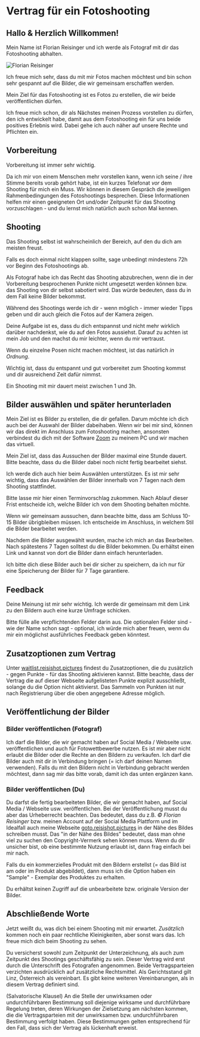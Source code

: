 # Vertrag für ein Fotoshooting

## Hallo & Herzlich Willkommen!

Mein Name ist Florian Reisinger und ich werde als Fotograf mit dir das Fotoshooting abhalten.

![Florian Reisinger](https://s.gravatar.com/avatar/c7ea529204771fbc4b3729411057a96a?s=300)

Ich freue mich sehr, dass du mit mir Fotos machen möchtest und bin schon sehr gespannt auf die Bilder, die wir gemeinsam
erschaffen werden.

Mein Ziel für das Fotoshooting ist es Fotos zu erstellen, die wir beide veröffentlichen dürfen.

Ich freue mich schon, dir als Nächstes meinen Prozess vorstellen zu dürfen, den ich entwickelt habe, damit aus dem
Fotoshooting ein für uns beide positives Erlebnis wird. Dabei gehe ich auch näher auf unsere Rechte und Pflichten ein.

## Vorbereitung

Vorbereitung ist immer sehr wichtig.

Da ich mir von einem Menschen mehr vorstellen kann, wenn ich seine / ihre Stimme bereits vorab gehört habe, ist ein
kurzes Telefonat *vor* dem Shooting für mich ein Muss. Wir können in diesem Gespräch die jeweiligen Rahmenbedingungen
des Fotoshootings besprechen. Diese Informationen helfen mir einen geeigneten Ort und/oder Zeitpunkt für das Shooting
vorzuschlagen - und du lernst mich natürlich auch schon Mal kennen.

## Shooting

Das Shooting selbst ist wahrscheinlich der Bereich, auf den du dich am meisten freust.

Falls es doch einmal nicht klappen sollte, sage unbedingt mindestens 72h vor Beginn des Fotoshootings ab.

Als Fotograf habe ich das Recht das Shooting abzubrechen, wenn die in der Vorbereitung besprochenen Punkte nicht
umgesetzt werden können bzw. das Shooting von dir selbst sabotiert wird. Das würde bedeuten, dass du in dem Fall keine
Bilder bekommst.

Während des Shootings werde ich dir - wenn möglich - immer wieder Tipps geben und dir auch gleich die Fotos auf der
Kamera zeigen.

Deine Aufgabe ist es, dass du dich entspannst und nicht mehr wirklich darüber nachdenkst, wie du auf den Fotos
aussiehst. Darauf zu achten ist mein Job und den machst du mir leichter, wenn du mir vertraust.

Wenn du einzelne Posen nicht machen möchtest, ist das natürlich *in Ordnung*.

Wichtig ist, dass du entspannt und gut vorbereitet zum Shooting kommst und dir ausreichend Zeit dafür nimmst.

Ein Shooting mit mir dauert meist zwischen 1 und 3h.

## Bilder auswählen und später herunterladen

Mein Ziel ist es Bilder zu erstellen, die dir gefallen. Darum möchte ich dich auch bei der Auswahl der Bilder
dabeihaben. Wenn wir bei mir sind, können wir das direkt im Anschluss zum Fotoshooting machen, ansonsten verbindest du
dich mit der Software [Zoom](https://zoom.us/) zu meinem PC und wir machen das virtuell.

Mein Ziel ist, dass das Aussuchen der Bilder maximal eine Stunde dauert. Bitte beachte, dass du die Bilder dabei noch
nicht fertig bearbeitet siehst.

Ich werde dich auch hier beim Auswählen unterstützen. Es ist mir sehr wichtig, dass das Auswählen der Bilder innerhalb
von 7 Tagen nach dem Shooting stattfindet.

Bitte lasse mir hier einen Terminvorschlag zukommen. Nach Ablauf dieser Frist entscheide ich, welche Bilder ich von dem
Shooting behalten möchte.

Wenn wir gemeinsam aussuchen, dann beachte bitte, dass am Schluss 10-15 Bilder übrigbleiben müssen. Ich entscheide im
Anschluss, in welchem Stil die Bilder bearbeitet werden.

Nachdem die Bilder ausgewählt wurden, mache ich mich an das Bearbeiten. Nach spätestens 7 Tagen solltest du die Bilder
bekommen. Du erhältst einen Link und kannst von dort die Bilder dann einfach herunterladen.

Ich bitte dich diese Bilder auch bei dir sicher zu speichern, da ich nur für eine Speicherung der Bilder für 7 Tage
garantiere.

## Feedback

Deine Meinung ist mir sehr wichtig. Ich werde dir gemeinsam mit dem Link zu den Bildern auch eine kurze Umfrage
schicken.

Bitte fülle alle verpflichtenden Felder darin aus. Die optionalen Felder sind - wie der Name schon sagt - optional, ich
würde mich aber freuen, wenn du mir ein möglichst ausführliches Feedback geben könntest.

## Zusatzoptionen zum Vertrag

Unter [waitlist.reisishot.pictures](https://waitlist.reisishot.pictures) findest du Zusatzoptionen, die du zusätzlich -
gegen Punkte - für das Shooting aktivieren kannst. Bitte beachte, dass der Vertrag die auf dieser Webseite aufgelisteten
Punkte explizit ausschließt, solange du die Option nicht aktivierst. Das Sammeln von Punkten ist nur nach Registrierung
über die oben angegebene Adresse möglich.

## Veröffentlichung der Bilder

### Bilder veröffentlichen (Fotograf)

Ich darf die Bilder, die wir gemacht haben auf Social Media / Webseite usw. veröffentlichen und auch für Fotowettbewerbe
nutzen. Es ist mir aber nicht erlaubt die Bilder oder die Rechte an den Bildern zu verkaufen. Ich darf die Bilder auch
mit dir in Verbindung bringen (= ich darf deinen Namen verwenden). Falls du mit den Bildern nicht in Verbindung gebracht
werden möchtest, dann sag mir das bitte vorab, damit ich das unten ergänzen kann.

### Bilder veröffentlichen (Du)

Du darfst die fertig bearbeiteten Bilder, die wir gemacht haben, auf Social Media / Webseite usw. veröffentlichen. Bei
der Veröffentlichung musst du aber das Urheberrecht beachten. Das bedeutet, dass du z.B. *©* *Florian Reisinger* bzw.
meinen Account auf der Social Media Plattform und im Idealfall auch meine
Webseite [goto.reisishot.pictures](https://goto.reisishot.pictures) in der Nähe des Bildes schreiben musst. Das "in der
Nähe des Bildes" bedeutet, dass man ohne viel zu suchen den Copyright-Vermerk sehen können muss. Wenn du dir unsicher
bist, ob eine bestimmte Nutzung erlaubt ist, dann frag einfach bei mir nach.

Falls du ein kommerzielles Produkt mit den Bildern erstellst (= das Bild ist am oder im Produkt abgebildet), dann muss
ich die Option haben ein "Sample" - Exemplar des Produktes zu erhalten.

Du erhältst keinen Zugriff auf die unbearbeitete bzw. originale Version der Bilder.

## Abschließende Worte

Jetzt weißt du, was dich bei einem Shooting mit mir erwartet. *Zusätzlich* kommen noch ein paar rechtliche
Kleinigkeiten, aber sonst wars das. Ich freue mich dich beim Shooting zu sehen.

Du versicherst sowohl zum Zeitpunkt der Unterzeichnung, als auch zum Zeitpunkt des Shootings geschäftsfähig zu sein.
Dieser Vertrag wird erst durch die Unterschrift des Fotografen angenommen. Beide Vertragsparteien verzichten
ausdrücklich auf zusätzliche Rechtsmittel. Als Gerichtsstand gilt Linz, Österreich als vereinbart. Es gibt keine
weiteren Vereinbarungen, als in diesem Vertrag definiert sind.

(Salvatorische Klausel) An die Stelle der unwirksamen oder undurchführbaren Bestimmung soll diejenige wirksame und
durchführbare Regelung treten, deren Wirkungen der Zielsetzung am nächsten kommen, die die Vertragsparteien mit der
unwirksamen bzw. undurchführbaren Bestimmung verfolgt haben. Diese Bestimmungen gelten entsprechend für den Fall, dass
sich der Vertrag als lückenhaft erweist.
